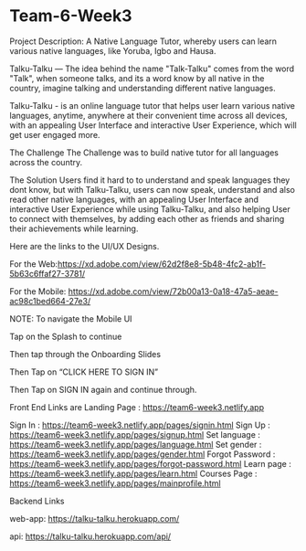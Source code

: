 # Team-6-Week3


Project Description: A Native Language Tutor, whereby users can learn various native languages, like Yoruba, Igbo and Hausa.

Talku-Talku — The idea behind the name "Talk-Talku" comes from the word "Talk", when someone talks, and its a word know by all native in the country, imagine talking and understanding different native languages. 

Talku-Talku - is an online language tutor that helps user learn various native languages, anytime, anywhere at their convenient time across all devices, with an appealing User Interface and interactive User Experience, which will get user engaged more.

The Challenge
The Challenge was to build native tutor for all languages across the country.

The Solution
Users find it hard to to understand and speak languages they dont know, but with Talku-Talku, users can now speak, understand and also read other native languages, with an appealing User Interface and interactive User Experience while using Talku-Talku, and also helping User to connect with themselves, by adding each other as friends and sharing their achievements while learning.

Here are the links to the UI/UX Designs.

For the Web:https://xd.adobe.com/view/62d2f8e8-5b48-4fc2-ab1f-5b63c6ffaf27-3781/

For the Mobile: https://xd.adobe.com/view/72b00a13-0a18-47a5-aeae-ac98c1bed664-27e3/

NOTE: To navigate the Mobile UI

  Tap on the Splash to continue
  
  Then tap through the Onboarding Slides
  
  Then Tap on “CLICK HERE TO SIGN IN”
  
  Then Tap on SIGN IN again and continue through.

Front End Links are
Landing Page : https://team6-week3.netlify.app

Sign In : https://team6-week3.netlify.app/pages/signin.html
Sign Up : https://team6-week3.netlify.app/pages/signup.html
Set language : https://team6-week3.netlify.app/pages/language.html
Set gender : https://team6-week3.netlify.app/pages/gender.html
Forgot Password : https://team6-week3.netlify.app/pages/forgot-password.html
Learn page : https://team6-week3.netlify.app/pages/learn.html
Courses Page : https://team6-week3.netlify.app/pages/mainprofile.html

Backend Links

web-app: https://talku-talku.herokuapp.com/

api: https://talku-talku.herokuapp.com/api/
